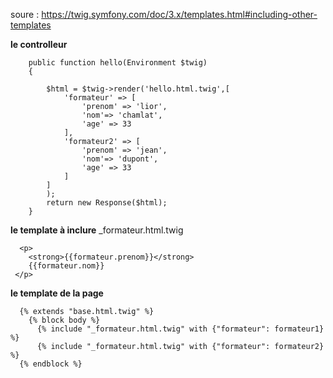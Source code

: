 soure : https://twig.symfony.com/doc/3.x/templates.html#including-other-templates

**le controlleur**
```
    public function hello(Environment $twig)
    {
        
        $html = $twig->render('hello.html.twig',[
            'formateur' => [
                'prenom' => 'lior',
                'nom'=> 'chamlat',
                'age' => 33
            ],
            'formateur2' => [
                'prenom' => 'jean',
                'nom'=> 'dupont',
                'age' => 33
            ]
        ]
        );
        return new Response($html);
    }
```


**le template à inclure** _formateur.html.twig

```
  <p>
    <strong>{{formateur.prenom}}</strong>
    {{formateur.nom}}
 </p>
```


**le template de la page**

```
  {% extends "base.html.twig" %}
    {% block body %}
      {% include "_formateur.html.twig" with {"formateur": formateur1} %}
      {% include "_formateur.html.twig" with {"formateur": formateur2} %}
  {% endblock %}
```

